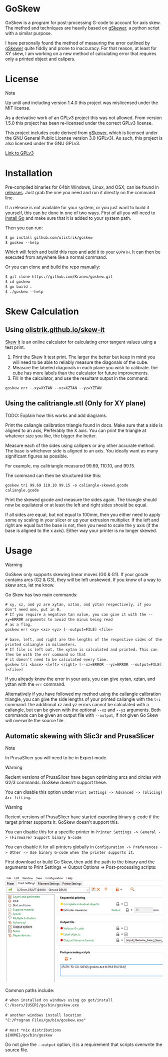 # GoSkew

GoSkew is a program for post-processing G-code to account for axis skew. The
method and techniques are heavily based on
[gSkewer](https://github.com/MechanizedMedic/gskewer), a python script with a
similar purpose.

I have personally found the method of measuring the error outlined by
[gSkewer](https://github.com/MechanizedMedic/gskewer) quite fiddly and prone to
inaccuracy. For that reason, at least for XY skew, I am working on a new method
of calculating error that requires only a printed object and calipers.

# License

> [!NOTE]
> Up until and including version 1.4.0 this project was mislicensed under the MIT license. 
> 
> As a derivative work of an GPLv3 project this was not allowed. From version 1.5.0 this project has
> been re-licensed under the correct GPLv3 license. 

This project includes code derived from [gSkewer](https://github.com/MechanizedMedic/gskewer),
which is licensed under the GNU General Public License version 3.0 (GPLv3). As such, this project
is also licensed under the GNU GPLv3.

[Link to GPLv3](https://www.gnu.org/licenses/gpl-3.0.html)

# Installation

Pre-compiled binaries for 64bit Windows, Linux, and OSX, can be found in [releases](https://github.com/Kranex/goskew/releases).
Just grab the one you need and run it directly on the command line.

If a release is not available for your system, or you just want to build it yourself, this can be done in one of two ways.
First of all you will need to [install Go](https://golang.org/doc/install) and make sure that it is added to your system path.

Then you can run:

```
$ go install github.com/olistrik/goskew
$ goskew --help
```

Which will fetch and build this repo and add it to your `GOPATH`. It can then be executed from anywhere like a normal command.

Or you can clone and build the repo manually:

```
$ git clone https://github.com/Kranex/goskew.git
$ cd goskew
$ go build .
$ ./goskew --help
```

# Skew Calculation

## Using [olistrik.github.io/skew-it](https://olistrik.github.io/skew-it/)

[Skew It](https://olistrik.github.io/skew-it/) is an online calculator for calculating error tangent values using a test print.

1. Print the Skew It test print. The larger the better but keep in mind you will need to be able to reliably measure the diagonals of the cube.
2. Measure the labeled diagonals in each plane you wish to calibrate. the cube has more labels than the calculator for future improvements.
3. Fill in the calculator, and use the resultant output in the command:

```
goskew err --xy=XYTAN --xz=XZTAN --yz=YZTAN
```


## Using the calitriangle.stl (Only for XY plane)
TODO: Explain how this works and add diagrams.

Print the caliangle calibration triangle found in docs. Make sure that a side is aligned to an axis, Perferably the X axis. You can print the triangle at whatever size you like, the bigger the better. 

Measure each of the sides using callipers or any other accurate method. The base is whichever side is aligned to an axis. You ideally want as many significant figures as possible.

For example, my calitriangle measured 99.69, 110.10, and 99.15.

The command can then be structured like this:

```
goskew tri 99.69 110.10 99.15 -o caliangle-skewed.gcode caliangle.gcode
```

Print the skewed gcode and measure the sides again. The triangle should now be equilateral or at least the left and right sides should be equal.

If all sides are equal, but not equal to 100mm, then you either need to apply some xy scaling in your slicer or up your extrusion
multiplier. If the left and right are equal but the base is not, then you need to scale the y axis (if the base is aligned to the x axis). Either way your printer is no longer skewed.

# Usage

> [!WARNING]
> GoSkew only supports skewing linear moves (G0 & G1). If your gcode contains arcs (G2 & G3), they will be left unskewed.
> If you know of a way to skew arcs, let me know.

Go Skew has two main commands:

```
# xy, xz, and yz are xytan, xztan, and yztan respectively, if you don't need one, put in 0.
# If you require a negative tan value, you can give it with the --xy=ERROR arguments to avoid the minus being read
# as a flag.
goskew err <xy> <xz> <yz> [--output=FILE] <file>

# base, left, and right are the lengths of the respective sides of the printed caliangle in milimeters.
# If file is left out, the xytan is calculated and printed. This can then be with the err command so that
# it doesn't need to be calculated every time.
goskew tri <base> <left> <right> [--xz=ERROR --yz=ERROR --output=FILE] [<file>]

```

If you already know the error in your axis, you can give xytan, xztan, and yztan with the `err` command.

Alternatively if you have followed my method using the caliangle calibration triangle, you can give the side lengths
of your printed caliangle with the `tri` command. the additional xz and yz errors cannot be calculated with a caliangle,
but can be given with the optional `--xz` and `--yz` arguments.
Both commands can be given an output file with `--output`, if not given Go Skew will overwrite the source file.

## Automatic skewing with Slic3r and PrusaSlicer

> [!NOTE] 
> In PrusaSlicer you will need to be in Expert mode.

> [!WARNING]
> Recient versions of PrusaSlicer have begun optimizing arcs and circles with G2/3 commands. GoSkew doesn't support these.
>
> You can disable this option under `Print Settings -> Advanced -> (Slicing) Arc fitting`.

> [!WARNING]
> Recient versions of PrusaSlicer have started exporting binary g-code if the target printer supports it. GoSkew doesn't support this.
>
> You can disable this for a specific printer in `Printer Settings -> General -> (Firmware) Support binary G-code`
>
> You can disable it for all printers globally in `Configuration -> Preferences -> Other -> Use binary G-code when the printer supports it`.

First download or build Go Skew, then add the path to the binary and the arguments to Print Settings -> Output Options -> Post-processing scripts:

![post-processing example](docs/post-processing.png)

Common paths include:

```
# when installed on windows using go get/install
C:/Users/[USER]/go/bin/goskew.exe

# another windows install location 
"C:/Program Files/go/bin/goskew.exe"

# most *nix distributions
${HOME}/go/bin/goskew
```

Do not give the `--output` option, it is a requirement that scripts overwrite the source file.

